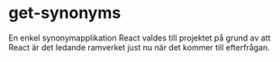 # get-synonyms
En enkel synonymapplikation
React valdes till projektet på grund av att React är det ledande ramverket just nu när det kommer till efterfrågan.
  